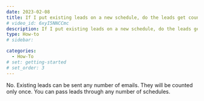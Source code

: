 ```yaml
---
date: 2023-02-08
title: If I put existing leads on a new schedule, do the leads get counted twice ?
# video_id: 6xyI5NNCCmc
description: If I put existing leads on a new schedule, do the leads get counted twice
type: How-to
# sidebar:

categories:
  - How-To
# set: getting-started
# set_order: 3
---
```

No. Existing leads can be sent any number of emails. They will be counted only once. You can pass leads through any number of schedules.